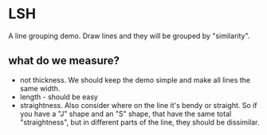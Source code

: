 # LSH

A line grouping demo. Draw lines and they will be grouped by "similarity".

## what do we measure?

- not thickness. We should keep the demo simple and make all lines the same width.
- length - should be easy
- straightness. Also consider where on the line it's bendy or straight. So if you have a "J" shape
and an "S" shape, that have the same total "straightness", but in
different parts of the line, they should be dissimilar. 




